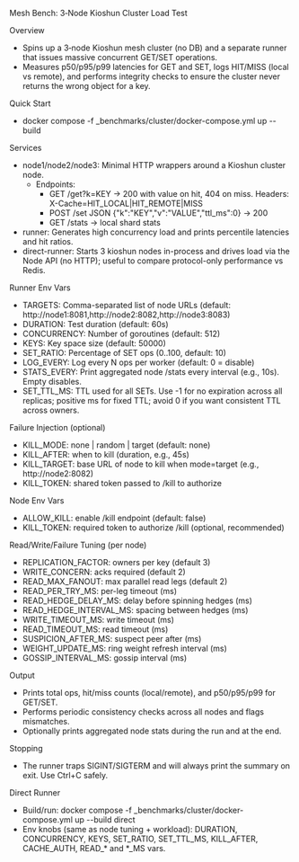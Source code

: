Mesh Bench: 3‑Node Kioshun Cluster Load Test

Overview
- Spins up a 3‑node Kioshun mesh cluster (no DB) and a separate runner that issues massive concurrent GET/SET operations.
- Measures p50/p95/p99 latencies for GET and SET, logs HIT/MISS (local vs remote), and performs integrity checks to ensure the cluster never returns the wrong object for a key.

Quick Start
- docker compose -f _benchmarks/cluster/docker-compose.yml up --build

Services
- node1/node2/node3: Minimal HTTP wrappers around a Kioshun cluster node.
  - Endpoints:
    - GET /get?k=KEY → 200 with value on hit, 404 on miss. Headers: X-Cache=HIT_LOCAL|HIT_REMOTE|MISS
    - POST /set JSON {"k":"KEY","v":"VALUE","ttl_ms":0} → 200
    - GET /stats → local shard stats
- runner: Generates high concurrency load and prints percentile latencies and hit ratios.
- direct-runner: Starts 3 kioshun nodes in-process and drives load via the Node API (no HTTP); useful to compare protocol-only performance vs Redis.

Runner Env Vars
- TARGETS: Comma-separated list of node URLs (default: http://node1:8081,http://node2:8082,http://node3:8083)
- DURATION: Test duration (default: 60s)
- CONCURRENCY: Number of goroutines (default: 512)
- KEYS: Key space size (default: 50000)
- SET_RATIO: Percentage of SET ops (0..100, default: 10)
- LOG_EVERY: Log every N ops per worker (default: 0 = disable)
- STATS_EVERY: Print aggregated node /stats every interval (e.g., 10s). Empty disables.
- SET_TTL_MS: TTL used for all SETs. Use -1 for no expiration across all replicas; positive ms for fixed TTL; avoid 0 if you want consistent TTL across owners.

Failure Injection (optional)
- KILL_MODE: none | random | target (default: none)
- KILL_AFTER: when to kill (duration, e.g., 45s)
- KILL_TARGET: base URL of node to kill when mode=target (e.g., http://node2:8082)
- KILL_TOKEN: shared token passed to /kill to authorize

Node Env Vars
- ALLOW_KILL: enable /kill endpoint (default: false)
- KILL_TOKEN: required token to authorize /kill (optional, recommended)
  
Read/Write/Failure Tuning (per node)
- REPLICATION_FACTOR: owners per key (default 3)
- WRITE_CONCERN: acks required (default 2)
- READ_MAX_FANOUT: max parallel read legs (default 2)
- READ_PER_TRY_MS: per-leg timeout (ms)
- READ_HEDGE_DELAY_MS: delay before spinning hedges (ms)
- READ_HEDGE_INTERVAL_MS: spacing between hedges (ms)
- WRITE_TIMEOUT_MS: write timeout (ms)
- READ_TIMEOUT_MS: read timeout (ms)
- SUSPICION_AFTER_MS: suspect peer after (ms)
- WEIGHT_UPDATE_MS: ring weight refresh interval (ms)
- GOSSIP_INTERVAL_MS: gossip interval (ms)

Output
- Prints total ops, hit/miss counts (local/remote), and p50/p95/p99 for GET/SET.
- Performs periodic consistency checks across all nodes and flags mismatches.
- Optionally prints aggregated node stats during the run and at the end.

Stopping
- The runner traps SIGINT/SIGTERM and will always print the summary on exit. Use Ctrl+C safely.

Direct Runner
- Build/run: docker compose -f _benchmarks/cluster/docker-compose.yml up --build direct
- Env knobs (same as node tuning + workload): DURATION, CONCURRENCY, KEYS, SET_RATIO, SET_TTL_MS, KILL_AFTER, CACHE_AUTH, READ_* and *_MS vars.
